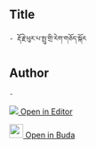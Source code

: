 ## Title
	- རྡོ་རྗེ་ཕུར་པ་སྤུ་གྲི་རེག་གཅོད་སྐོར

## Author
	- 



[<img src="https://img.icons8.com/color/25/000000/edit-property.png"> Open in Editor](http://editor.openpecha.org/I8977DB06)

[<img width="25" src="https://library.bdrc.io/icons/BUDA-small.svg"> Open in Buda](https://library.bdrc.io/show/bdr:IE0OPI8977DB06)
